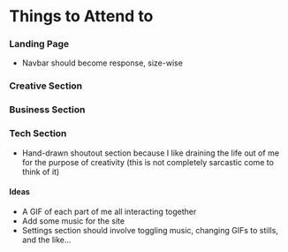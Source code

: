 # Things to Attend to

### Landing Page
- Navbar should become response, size-wise

### Creative Section

### Business Section

### Tech Section
- Hand-drawn shoutout section because I like draining the life out of me for the purpose of creativity (this is not completely sarcastic come to think of it)

#### Ideas
- A GIF of each part of me all interacting together
- Add some music for the site
- Settings section should involve toggling music, changing GIFs to stills, and the like...
